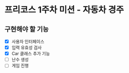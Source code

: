 # 프리코스 1주차 미션 - 자동차 경주

## 구현해야 할 기능

- [x] 사용자 인터페이스
- [x] 입력 유효성 검사
- [x] Car 클래스 추가 기능
- [ ] 난수 생성
- [ ] 게임 진행